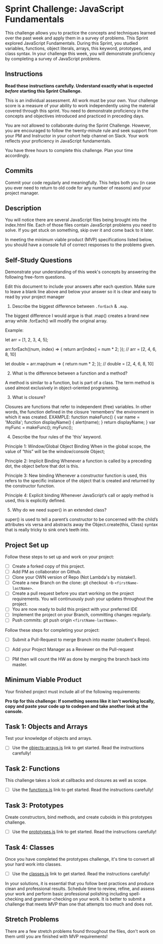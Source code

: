 # Sprint Challenge: JavaScript Fundamentals

This challenge allows you to practice the concepts and techniques learned over the past week and apply them in a survey of problems. This Sprint explored JavaScript Fundamentals. During this Sprint, you studied variables, functions, object literals, arrays, this keyword, prototypes, and class syntax. In your challenge this week, you will demonstrate proficiency by completing a survey of JavaScript problems.

## Instructions

**Read these instructions carefully. Understand exactly what is expected _before_ starting this Sprint Challenge.**

This is an individual assessment. All work must be your own. Your challenge score is a measure of your ability to work independently using the material covered through this sprint. You need to demonstrate proficiency in the concepts and objectives introduced and practiced in preceding days.

You are not allowed to collaborate during the Sprint Challenge. However, you are encouraged to follow the twenty-minute rule and seek support from your PM and Instructor in your cohort help channel on Slack. Your work reflects your proficiency in JavaScript fundamentals.

You have three hours to complete this challenge. Plan your time accordingly.

## Commits

Commit your code regularly and meaningfully. This helps both you (in case you ever need to return to old code for any number of reasons) and your project manager.

## Description

You will notice there are several JavaScript files being brought into the index.html file.  Each of those files contain JavaScript problems you need to solve.  If you get stuck on something, skip over it and come back to it later.

In meeting the minimum viable product (MVP) specifications listed below, you should have a console full of correct responses to the problems given.

## Self-Study Questions

Demonstrate your understanding of this week's concepts by answering the following free-form questions.

Edit this document to include your answers after each question. Make sure to leave a blank line above and below your answer so it is clear and easy to read by your project manager

1. Describe the biggest difference between `.forEach` & `.map`.

The biggest difference I would argue is that .map() creates a brand new array while .forEach() will modify the original array.

Example:

let arr = [1, 2, 3, 4, 5];

arr.forEach((num, index) => {
  return arr[index] = num * 2;
});
// arr = [2, 4, 6, 8, 10]

let double = arr.map(num => {
  return num * 2;
});
// double = [2, 4, 6, 8, 10]

2. What is the difference between a function and a method?

A method is similar to a function, but is part of a class. The term method is used almost exclusively in object-oriented programming.

3. What is closure?

Closures are functions that refer to independent (free) variables. In other words, the function defined in the closure ‘remembers’ the environment in which it was created.
EXAMPLE:
function makeFunc() {
  var name = 'Mozilla';
  function displayName() {
    alert(name);
  }
  return displayName;
}
var myFunc = makeFunc();
myFunc();

4. Describe the four rules of the 'this' keyword.

Principle 1: Window/Global Object Binding
When in the global scope, the value of “this” will be the window/console Object;

Principle 2: Implicit Binding
Whenever a function is called by a preceding dot, the object before that dot is this.

Principle 3: New binding
Whenever a constructor function is used, this refers to the specific instance of the object that is created and returned by the constructor function.

Principle 4: Explicit binding
Whenever JavaScript’s call or apply method is used, this is explicitly defined.

5. Why do we need super() in an extended class?

super() is used to tell a parent’s constructor to be concerned with the child’s attributes vis versa and abstracts away the Object.create(this, Class) syntax that is really tricky to sink one’s teeth into.

## Project Set up

Follow these steps to set up and work on your project:

- [ ] Create a forked copy of this project.
- [ ] Add PM as collaborator on Github.
- [ ] Clone your OWN version of Repo (Not Lambda's by mistake!).
- [ ] Create a new Branch on the clone: git checkout -b `<firstName-lastName>`.
- [ ] Create a pull request before you start working on the project requirements.  You will continuously push your updates throughout the project.
- [ ] You are now ready to build this project with your preferred IDE
- [ ] Implement the project on your Branch, committing changes regularly.
- [ ] Push commits: git push origin `<firstName-lastName>`.

Follow these steps for completing your project:

- [ ] Submit a Pull-Request to merge <firstName-lastName> Branch into master (student's  Repo).
- [ ] Add your Project Manager as a Reviewer on the Pull-request
- [ ] PM then will count the HW as done by  merging the branch back into master.


## Minimum Viable Product

Your finished project must include all of the following requirements:

**Pro tip for this challenge: If something seems like it isn't working locally, copy and paste your code up to codepen and take another look at the console.**

## Task 1: Objects and Arrays
Test your knowledge of objects and arrays.
* [ ] Use the [objects-arrays.js](challenges/objects-arrays.js) link to get started.  Read the instructions carefully!

## Task 2: Functions
This challenge takes a look at callbacks and closures as well as scope.
* [ ] Use the [functions.js](challenges/functions.js) link to get started. Read the instructions carefully!

## Task 3: Prototypes
Create constructors, bind methods, and create cuboids in this prototypes challenge.
* [ ] Use the [prototypes.js](challenges/prototypes.js) link to get started. Read the instructions carefully!

## Task 4: Classes
Once you have completed the prototypes challenge, it's time to convert all your hard work into classes.
* [ ] Use the [classes.js](challenges/classes.js) link to get started. Read the instructions carefully!

In your solutions, it is essential that you follow best practices and produce clean and professional results. Schedule time to review, refine, and assess your work and perform basic professional polishing including spell-checking and grammar-checking on your work. It is better to submit a challenge that meets MVP than one that attempts too much and does not.

## Stretch Problems

There are a few stretch problems found throughout the files, don't work on them until you are finished with MVP requirements!
